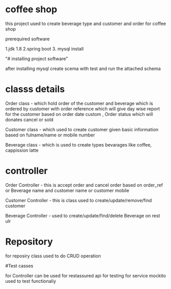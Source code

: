 # coffee shop

this project used to create beverage type and customer and order for coffee shop

prerequired software

1.jdk 1.8
2.spring boot
3. mysql install

"# installing project software"

after installing mysql create scema with test and run the attached schema

# classs details

Order class - which hold order of the customer and beverage which is ordered by customer with order reference which will give
day wise report for the customer based on order date custom , Order status which will donates cancel or sold

Customer class - which used to create customer given basic information based on fulname/name or mobile number

Beverage class - which is used to create types bevarages like coffee, cappission latte


# controller

Order Controller - this is accept order and cancel order based on order_ref or Beverage name and customer name or customer mobile

Customer Controller - this is class used to create/update/remove/find  customer

Beverage Controller - used to create/update/find/delete Beverage on rest ulr
# Repository 

for reposiry class used to do CRUD operation


#Test casses

for Controller can be used for restassured api for testing 
for service mockito used to test functionaliy

